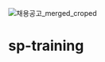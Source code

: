 ![채용공고_merged_croped](https://user-images.githubusercontent.com/15815868/187423822-2e074f16-9d49-4e4c-9bd4-6786c72741b0.png)
# sp-training
